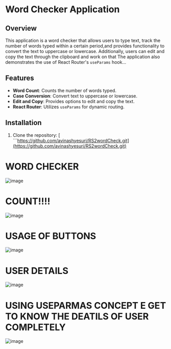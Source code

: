 # Word Checker Application

## Overview

This application is a word checker that allows users to type text, track the number of words typed within a certain period,and provides functionality to convert the text to uppercase or lowercase. Additionally, users can edit and copy the text through the clipboard and work on that
The application also demonstrates the use of React Router's `useParams` hook...

## Features

- **Word Count**: Counts the number of words typed.
- **Case Conversion**: Convert text to uppercase or lowercase.
- **Edit and Copy**: Provides options to edit and copy the text.
- **React Router**: Utilizes `useParams` for dynamic routing.

## Installation

1. Clone the repository:
 [  ```https://github.com/avinashyesuri/RS2wordCheck.git](https://github.com/avinashyesuri/RS2wordCheck.git)



# WORD CHECKER 
![image](https://github.com/user-attachments/assets/04198c42-f400-47eb-9cc0-2ad736af91d7)
# COUNT!!!!
![image](https://github.com/user-attachments/assets/5bef830d-1b8d-49ef-bb9b-1d6df69a3aa7)
# USAGE OF BUTTONS
![image](https://github.com/user-attachments/assets/085293bb-358b-42f1-88c7-d604a32bdbe0)
# USER DETAILS
![image](https://github.com/user-attachments/assets/00c1f7e8-3d52-4e6a-8963-b29d0b13505d)
# USING USEPARMAS CONCEPT E GET TO KNOW THE DEATILS OF USER COMPLETELY
![image](https://github.com/user-attachments/assets/f8ac62b5-3592-47ee-bd97-7ad339215b8d)
